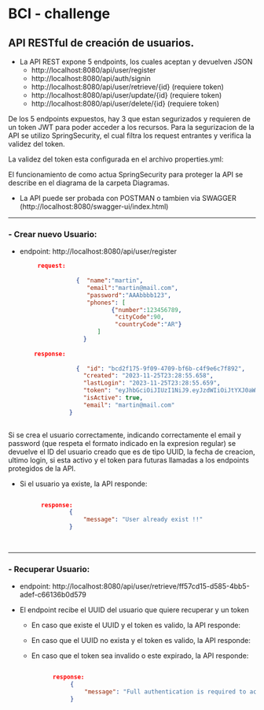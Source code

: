 # BCI - challenge
## API RESTful de creación de usuarios.

- La API REST expone 5 endpoints, los cuales aceptan y devuelven JSON
  - http://localhost:8080/api/user/register
  - http://localhost:8080/api/auth/signin 
  - http://localhost:8080/api/user/retrieve/{id} (requiere token)
  - http://localhost:8080/api/user/update/{id} (requiere token)
  - http://localhost:8080/api/user/delete/{id} (requiere token)
    
De los 5 endpoints expuestos, hay 3 que estan segurizados y requieren de un token JWT para poder acceder a los recursos.
Para la segurizacion de la API se utilizo SpringSecurity, el cual filtra los request entrantes y verifica la validez del token.

La validez del token esta configurada en el archivo properties.yml:


El funcionamiento de como actua SpringSecurity para proteger la API se describe en el diagrama de la carpeta Diagramas.


- La API puede ser probada con POSTMAN o tambien via SWAGGER (http://localhost:8080/swagger-ui/index.html)

***  
### - Crear nuevo Usuario:

  - endpoint: http://localhost:8080/api/user/register

    ```json
         request:
        
                    {  "name":"martin",
                       "email":"martin@mail.com",
                       "password":"AAAbbbb123",
                       "phones": [
                              {"number":123456789,
                               "cityCode":90,
                               "countryCode":"AR"}
                          ]
                      }
        
        response:
        
                    {  "id": "bcd2f175-9f09-4709-bf6b-c4f9e6c7f892",
                      "created": "2023-11-25T23:28:55.658",
                      "lastLogin": "2023-11-25T23:28:55.659",
                      "token": "eyJhbGciOiJIUzI1NiJ9.eyJzdWIiOiJtYXJ0aW4yQG1haWwuY2wiLCJpYXQiOjE3MDA5NjU3MzYsImV4cCI6MTcwMDk2NTc5Nn0.9Aobr76pZt7o49wh_xxKtudgAPQtms5QNDAqXz9v82I",
                      "isActive": true,
                      "email": "martin@mail.com"
                  }
      

Si se crea el usuario correctamente, indicando correctamente el email y password (que respeta el formato indicado en la expresion regular) se devuelve el ID del usuario creado que es de tipo UUID, la fecha de creacion, ultimo login, si esta activo y el token para futuras llamadas a los endpoints protegidos de la API.

- Si el usuario ya existe, la API responde:

  ```json

        response:
                {
                    "message": "User already exist !!"
                }
                
              
***
### - Recuperar Usuario:

  - endpoint: http://localhost:8080/api/user/retrieve/ff57cd15-d585-4bb5-adef-c66136b0d579
 
  - El endpoint recibe el UUID del usuario que quiere recuperar y un token

     - En caso que existe el UUID y el token es valido, la API responde:


     - En caso que el UUID no exista y el token es valido, la API responde:
   

     - En caso que el token sea invalido o este expirado, la API responde:
       
         ```json
    
               response:
                    {
                        "message": "Full authentication is required to access this resource. Please check token validity and try again!!"
                    }
